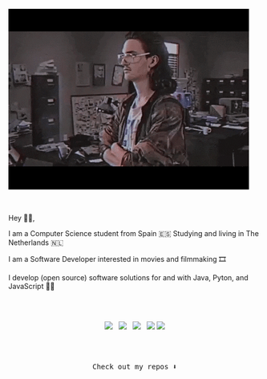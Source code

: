 ![image](https://github.com/pablobiedma/pablobiedma/blob/master/giphy.gif)

<br />

Hey 👋🏻,

I am a Computer Science student from Spain 🇪🇸  Studying and living in The Netherlands 🇳🇱

I am a Software Developer interested in movies and filmmaking 🎞️

I develop (open source) software solutions for and with Java, Pyton, and JavaScript 👨‍💻

<br /><br />
<p align='center'>
<a href="http://www.pablobiedma.com"><img height="30" src="https://image.flaticon.com/icons/svg/1/1176.svg"></a>&nbsp;&nbsp;
<a href="https://twitter.com/pablobiedma"><img height="30" src="https://github.com/WaylonWalker/WaylonWalker/blob/main/icon/twitter.png?raw=true"></a>&nbsp;&nbsp;
<a href="https://instagram.com/pablo_biedma"><img height="30" src="https://github.com/WaylonWalker/WaylonWalker/blob/main/icon/instagram.jpg?raw=true"></a>&nbsp;&nbsp;
<a href="https://www.paypal.me/pablobiedma"><img height="30" src="https://img.icons8.com/plasticine/2x/paypal.png"></a>
<a href="https://www.linkedin.com/in/pablobiedma"><img height="30" src="https://github.com/WaylonWalker/WaylonWalker/blob/main/icon/linkedin.png?raw=true"></a>
</p>
<br /><br />
<p align="center"><samp>
Check out my repos ⬇️  
  </samp>
</p>
